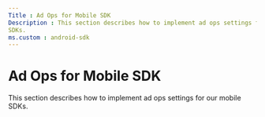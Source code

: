 ```yaml
---
Title : Ad Ops for Mobile SDK
Description : This section describes how to implement ad ops settings for our mobile
SDKs.
ms.custom : android-sdk
---
```



# Ad Ops for Mobile SDK



This section describes how to implement ad ops settings for our mobile
SDKs.




